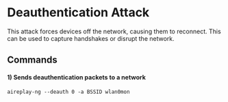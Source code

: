 # Deauthentication Attack

This attack forces devices off the network, causing them to reconnect. This can be used to capture handshakes or disrupt the network.

## Commands

#### 1) Sends deauthentication packets to a network

    aireplay-ng --deauth 0 -a BSSID wlan0mon


